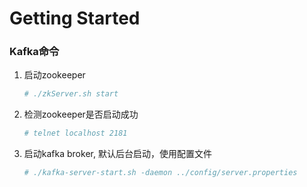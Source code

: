 # Getting Started

### Kafka命令
1. 启动zookeeper

    ```bash
    # ./zkServer.sh start
    ```

2. 检测zookeeper是否启动成功

    ```bash
    # telnet localhost 2181
    ```

3. 启动kafka broker, 默认后台启动，使用配置文件

    ```bash
    # ./kafka-server-start.sh -daemon ../config/server.properties
    ```



